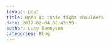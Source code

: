 ```yaml
---
layout: post
title: Open up those tight shoulders
date: 2017-02-04 08:43:59
author: Lucy Tennyson
categories: Blog
---
```

